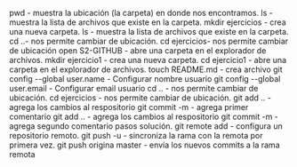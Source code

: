 pwd - muestra la ubicación (la carpeta) en donde nos encontramos.
ls - muestra la lista de archivos que existe en la carpeta.
mkdir ejercicios - crea una nueva carpeta.
ls - muestra la lista de archivos que existe en la carpeta.
cd ..- nos permite cambiar de ubicación.
cd ejercicios- nos permite cambiar de ubicación
open S2-GITHUB - abre una carpeta en el explorador de archivos.
mkdir ejercicio1 - crea una nueva carpeta.
cd ejercicio1 - abre una carpeta en el explorador de archivos.
touch README.md - crea archivo 
git config --global user.name - Configurar nombre usuario
git config --global user.email - Configurar email usuario
cd .. - nos permite cambiar de ubicación.
cd ejercicios - nos permite cambiar de ubicación.
git add .. - agrega los cambios al respositorio
git commit -m - agrega primer comentario
git add .. - agrega los cambios al respositorio
git commit -m - agrega segundo comentario pasos solución.
git remote add <nombre> <url> - configura un repositorio remoto.
git push -u <remoto> <rama> - sincroniza la rama con la remota por primera vez.
git push origina master - envía los nuevos commits a la rama remota